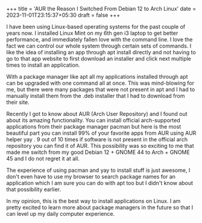 +++
title = 'AUR   the Reason I Switched From Debian 12 to Arch Linux'
date = 2023-11-01T23:15:37+05:30
draft = false
+++

I have been using Linux-based operating systems for the past couple of years now. I installed Linux Mint on my 6th gen i3 laptop to get better performance, and immediately fallen love with the command line. I love the fact we can control our whole system through certain sets of commands. I like the idea of installing an app through apt install directly and not having to go to that app website to first download an installer and click next multiple times to install an application.

With a package manager like apt all my applications installed through apt can be upgraded with one command all at once. This was mind-blowing for me, but there were many packages that were not present in apt and I had to manually install them from the .deb installer that I had to download from their site.

Recently I got to know about AUR (Arch User Repository) and I found out about its amazing functionality. You can install official arch-supported applications from their package manager pacman but here is the most beautiful part you can install 99% of your favorite apps from AUR using AUR helper yay . 9 out of 10 times if software is not present in the official arch repository you can find it of AUR. This possibility was so exciting to me that made me switch from my good Debian 12 + GNOME 44 to Arch + GNOME 45 and I do not regret it at all.

The experience of using pacman and yay to install stuff is just awesome, I don't even have to use my browser to search package names for an application which I am sure you can do with apt too but I didn't know about that possibility earlier.

In my opinion, this is the best way to install applications on Linux. I am pretty excited to learn more about package managers in the future so that I can level up my daily computer experience.
